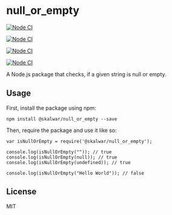 # null_or_empty

[![Node CI](https://github.com/kalwar/null_or_empty/actions/workflows/main.yml/badge.svg?branch=master)](https://github.com/kalwar/null_or_empty/actions/workflows/main.yml)

[![Node CI](https://github.com/jirimicvl/null/actions/workflows/main.yml/badge.svg?branch=master&event=create)](https://github.com/jirimicvl/null/actions/workflows/main.yml)

[![Node CI](https://github.com/jirimicvl/null/actions/workflows/main.yml/badge.svg?branch=master&event=delete)](https://github.com/jirimicvl/null/actions/workflows/main.yml)

[![Node CI](https://github.com/jirimicvl/null/actions/workflows/main.yml/badge.svg?branch=master&event=branch_protection_rule)](https://github.com/jirimicvl/null/actions/workflows/main.yml)

A Node.js package that checks, if a given string is null or empty.

## Usage

First, install the package using npm:

    npm install @skalwar/null_or_empty --save

Then, require the package and use it like so:

    var isNullOrEmpty = require('@skalwar/null_or_empty');

    console.log(isNullOrEmpty("")); // true
    console.log(isNullOrEmpty(null)); // true
    console.log(isNullOrEmpty(undefined)); // true

    console.log(isNullOrEmpty("Hello World")); // false

## License

MIT
